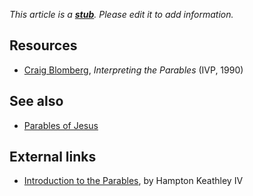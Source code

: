 *This article is a **[stub](http://www.theopedia.com/Category:Theopedia_stubs "Category:Theopedia stubs")**. Please edit it to add information.*
## Resources

-   [Craig Blomberg](Craig_Blomberg "Craig Blomberg"),
    *Interpreting the Parables* (IVP, 1990)

## See also

-   [Parables of Jesus](Parables_of_Jesus "Parables of Jesus")

## External links

-   [Introduction to the Parables](http://bible.org/page.asp?page_id=2249),
    by Hampton Keathley IV



